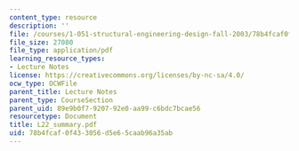 ```yaml
---
content_type: resource
description: ''
file: /courses/1-051-structural-engineering-design-fall-2003/78b4fcaf0f433056d5e65caab96a35ab_L22_summary.pdf
file_size: 27080
file_type: application/pdf
learning_resource_types:
- Lecture Notes
license: https://creativecommons.org/licenses/by-nc-sa/4.0/
ocw_type: OCWFile
parent_title: Lecture Notes
parent_type: CourseSection
parent_uid: 89e9b0f7-9207-92e0-aa99-c6bdc7bcae56
resourcetype: Document
title: L22_summary.pdf
uid: 78b4fcaf-0f43-3056-d5e6-5caab96a35ab
---
```

